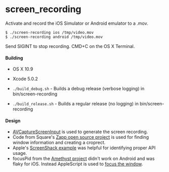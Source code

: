 screen_recording
================

Activate and record the iOS Simulator or Android emulator to a .mov.

```
$ ./screen-recording ios /tmp/video.mov
$ ./screen-recording android /tmp/video.mov
```

Send SIGINT to stop recording. CMD+C on the OS X Terminal.

#### Building

- OS X 10.9
- Xcode 5.0.2

- `./build_debug.sh` - Builds a debug release (verbose logging) in bin/screen-recording
- `./build_release.sh` - Builds a regular release (no logging) in bin/screen-recording

#### Design

- [AVCaptureScreenInput](https://developer.apple.com/library/mac/documentation/AVFoundation/Reference/AVCaptureScreenInput_Class/Reference/Reference.html) is used to generate the screen recording.
- Code from Square's [Zapp open source project](https://github.com/square/zapp/blob/master/Zapp/ZappVideoController.m) is used for finding window information and creating a croprect.
- Apple's [ScreenShack example](https://developer.apple.com/library/mac/samplecode/AVScreenShack/Introduction/Intro.html) was helpful for identifying proper API usage.
- focusPid from the [Amethyst project](https://github.com/ianyh/Amethyst/blob/a7ade3848db11f1ce2d5824b3f3d3df9be88a587/Amethyst/AMWindow.m#L162) didn't work on Android and was flaky for iOS. Instead AppleScript is used to [focus the window](http://stackoverflow.com/a/2401792).
